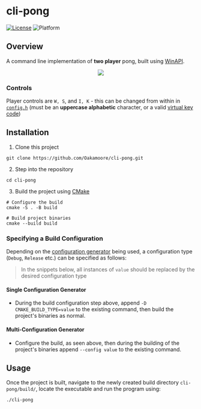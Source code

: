 # cli-pong

[![License](https://img.shields.io/badge/License-MIT-green)](https://github.com/Oakamoore/cli-pong/blob/main/LICENSE) ![Platform](https://img.shields.io/badge/Platform-Windows-blue) 

## Overview

A command line implementation of **two player** pong, built using [WinAPI](https://learn.microsoft.com/en-us/previous-versions/aa383723(v=vs.85)). 

<p align="center">
	<img src="demo/demo.gif">
</p>

### Controls 

Player controls are `W, S`, and `I, K` - this can be changed from within in [`config.h`](https://github.com/Oakamoore/cli-pong/blob/main/include/config.h) (must be an **uppercase alphabetic** character, or a valid [virtual key code](https://learn.microsoft.com/en-us/windows/win32/inputdev/virtual-key-codes))

## Installation

1. Clone this project

```shell
git clone https://github.com/Oakamoore/cli-pong.git
```

2. Step into the repository

```shell
cd cli-pong
```

3. Build the project using [CMake](https://cmake.org/)

```shell
# Configure the build
cmake -S . -B build

# Build project binaries 
cmake --build build
```

### Specifying a Build Configuration

Depending on the [configuration generator](https://cmake.org/cmake/help/latest/manual/cmake-generators.7.html) being used, a configuration type (`Debug`, `Release` etc.) can be specified as follows:

> In the snippets below, all instances of `value` should be replaced by the desired configuration type

#### Single Configuration Generator 

- During the build configuration step above, append `-D CMAKE_BUILD_TYPE=value` to the existing command, then build the project's binaries as normal. 

#### Multi-Configuration Generator

- Configure the build, as seen above, then during the building of the project's binaries append `--config value` to the existing command.

## Usage 

Once the project is built, navigate to the newly created build directory `cli-pong/build/`, locate the executable and run the program using:

```shell
./cli-pong
```